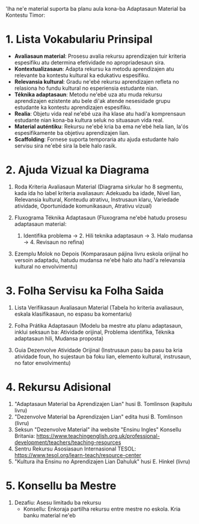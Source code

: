 'Iha ne'e material suporta ba planu aula kona-ba Adaptasaun Material ba Kontestu Timor:

# 1. Lista Vokabulariu Prinsipal

- **Avaliasaun material**: Prosesu avalia rekursu aprendizajen tuir kriteria espesifiku atu determina efetividade no apropriadesaun sira.
- **Kontextualizasaun**: Adapta rekursu ka metodu aprendizajen atu relevante ba kontestu kultural ka edukativu espesifiku.
- **Relevansia kultural**: Gradu ne'ebé rekursu aprendizajen refleta no relasiona ho fundu kultural no esperiensia estudante nian.
- **Téknika adaptasaun**: Metodu ne'ebé uza atu muda rekursu aprendizajen ezistente atu bele di'ak atende nesesidade grupu estudante ka kontestu aprendizajen espesifiku.
- **Realia**: Objetu vida real ne'ebé uza iha klase atu hadi'a komprensaun estudante nian kona-ba kultura seluk no situasaun vida real.
- **Material auténtiku**: Rekursu ne'ebé kria ba ema ne'ebé hela lian, la'ós espesifikamente ba objetivu aprendizajen lian.
- **Scaffolding**: Fornese suporta temporaria atu ajuda estudante halo servisu sira ne'ebé sira la bele halo rasik.

# 2. Ajuda Vizual ka Diagrama

1. Roda Kriteria Avaliasaun Material
   (Diagrama sirkular ho 8 segmentu, kada ida ho label kriteria avaliasaun: Adekuadu ba idade, Nivel lian, Relevansia kultural, Konteudu atrativu, Instrusaun klaru, Variedade atividade, Oportunidade komunikasaun, Atrativu vizual)

2. Fluxograma Téknika Adaptasaun
   (Fluxograma ne'ebé hatudu prosesu adaptasaun material:
   1. Identifika problema -> 2. Hili teknika adaptasaun -> 3. Halo mudansa -> 4. Revisaun no refina)

3. Ezemplu Molok no Depois
   (Komparasaun pájina livru eskola orijinal ho versoin adaptadu, hatudu mudansa ne'ebé halo atu hadi'a relevansia kultural no envolvimentu)

# 3. Folha Servisu ka Folha Saida

1. Lista Verifikasaun Avaliasaun Material
   (Tabela ho kriteria avaliasaun, eskala klasifikasaun, no espasu ba komentariu)

2. Folha Prátika Adaptasaun
   (Modelu ba mestre atu planu adaptasaun, inklui seksaun ba: Atividade orijinal, Problema identifika, Téknika adaptasaun hili, Mudansa proposta)

3. Guia Dezenvolve Atividade Orijinal
   (Instrusaun pasu ba pasu ba kria atividade foun, ho sujestaun ba foku lian, elemento kultural, instrusaun, no fator envolvimentu)

# 4. Rekursu Adisional

1. "Adaptasaun Material ba Aprendizajen Lian" husi B. Tomlinson (kapitulu livru)
2. "Dezenvolve Material ba Aprendizajen Lian" edita husi B. Tomlinson (livru)
3. Seksun "Dezenvolve Material" iha website "Ensinu Ingles" Konsellu Britania: https://www.teachingenglish.org.uk/professional-development/teachers/teaching-resources
4. Sentru Rekursu Asosiasaun Internasional TESOL: https://www.tesol.org/learn-teach/resource-center
5. "Kultura iha Ensinu no Aprendizajen Lian Dahuluk" husi E. Hinkel (livru)

# 5. Konsellu ba Mestre

1. Dezafiu: Asesu limitadu ba rekursu
   - Konsellu: Enkoraja partilha rekursu entre mestre no eskola. Kria banku material ne'eb